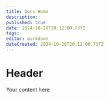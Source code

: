 ```yaml
---
title: Docs Home
description: 
published: true
date: 2024-10-28T20:12:00.737Z
tags: 
editor: markdown
dateCreated: 2024-10-28T20:12:00.737Z
---
```


# Header
Your content here